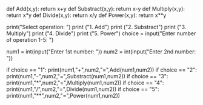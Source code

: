def Add(x,y):
    return x+y
def Substract(x,y):
    return x-y
def Multiply(x,y):
    return x*y
def Divide(x,y):
    return x/y
def Power(x,y):
    return x**y

print("Select operation: ")
print ("1. Add")
print ("2. Substract")
print ("3. Multiply")
print ("4. Divide")
print ("5. Power")
choice = input("Enter number of operation 1-5: ")

num1 = int(input("Enter 1st number: "))
num2 = int(input("Enter 2nd number: "))

if choice == "1":
    print(num1,"+",num2,"=",Add(num1,num2))
if choice == "2":
    print(num1,"-",num2,"=",Substract(num1,num2))
if choice == "3":
    print(num1,"*",num2,"=",Multiply(num1,num2))
if choice == "4":
    print(num1,"/",num2,"=",Divide(num1,num2))
if choice == "5":
    print(num1,"**",num2,"=",Power(num1,num2))

